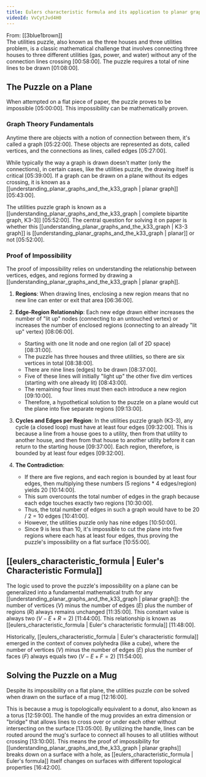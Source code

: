 ```yaml
---
title: Eulers characteristic formula and its application to planar graphs
videoId: VvCytJvd4H0
---
```


From: [[3blue1brown]] <br/> 
The utilities puzzle, also known as the three houses and three utilities problem, is a classic mathematical challenge that involves connecting three houses to three different utilities (gas, power, and water) without any of the connection lines crossing <a class="yt-timestamp" data-t="00:58:00">[00:58:00]</a>. The puzzle requires a total of nine lines to be drawn <a class="yt-timestamp" data-t="01:08:00">[01:08:00]</a>.

## The Puzzle on a Plane
When attempted on a flat piece of paper, the puzzle proves to be impossible <a class="yt-timestamp" data-t="05:00:00">[05:00:00]</a>. This impossibility can be mathematically proven.

### Graph Theory Fundamentals
Anytime there are objects with a notion of connection between them, it's called a graph <a class="yt-timestamp" data-t="05:22:00">[05:22:00]</a>. These objects are represented as dots, called vertices, and the connections as lines, called edges <a class="yt-timestamp" data-t="05:27:00">[05:27:00]</a>.

While typically the way a graph is drawn doesn't matter (only the connections), in certain cases, like the utilities puzzle, the drawing itself is critical <a class="yt-timestamp" data-t="05:39:00">[05:39:00]</a>. If a graph can be drawn on a plane without its edges crossing, it is known as a [[understanding_planar_graphs_and_the_k33_graph | planar graph]] <a class="yt-timestamp" data-t="05:43:00">[05:43:00]</a>.

The utilities puzzle graph is known as a [[understanding_planar_graphs_and_the_k33_graph | complete bipartite graph, K3-3]] <a class="yt-timestamp" data-t="05:52:00">[05:52:00]</a>. The central question for solving it on paper is whether this [[understanding_planar_graphs_and_the_k33_graph | K3-3 graph]] is [[understanding_planar_graphs_and_the_k33_graph | planar]] or not <a class="yt-timestamp" data-t="05:52:00">[05:52:00]</a>.

### Proof of Impossibility
The proof of impossibility relies on understanding the relationship between vertices, edges, and regions formed by drawing a [[understanding_planar_graphs_and_the_k33_graph | planar graph]].

1.  **Regions**: When drawing lines, enclosing a new region means that no new line can enter or exit that area <a class="yt-timestamp" data-t="06:36:00">[06:36:00]</a>.
2.  **Edge-Region Relationship**: Each new edge drawn either increases the number of "lit up" nodes (connecting to an untouched vertex) or increases the number of enclosed regions (connecting to an already "lit up" vertex) <a class="yt-timestamp" data-t="08:06:00">[08:06:00]</a>.
    *   Starting with one lit node and one region (all of 2D space) <a class="yt-timestamp" data-t="08:31:00">[08:31:00]</a>.
    *   The puzzle has three houses and three utilities, so there are six vertices in total <a class="yt-timestamp" data-t="08:38:00">[08:38:00]</a>.
    *   There are nine lines (edges) to be drawn <a class="yt-timestamp" data-t="08:37:00">[08:37:00]</a>.
    *   Five of these lines will initially "light up" the other five dim vertices (starting with one already lit) <a class="yt-timestamp" data-t="08:43:00">[08:43:00]</a>.
    *   The remaining four lines must then each introduce a new region <a class="yt-timestamp" data-t="09:10:00">[09:10:00]</a>.
    *   Therefore, a hypothetical solution to the puzzle on a plane would cut the plane into five separate regions <a class="yt-timestamp" data-t="09:13:00">[09:13:00]</a>.

3.  **Cycles and Edges per Region**: In the utilities puzzle graph (K3-3), any cycle (a closed loop) must have at least four edges <a class="yt-timestamp" data-t="09:32:00">[09:32:00]</a>. This is because a line from a house goes to a utility, then from that utility to another house, and then from that house to another utility before it can return to the starting house <a class="yt-timestamp" data-t="09:37:00">[09:37:00]</a>. Each region, therefore, is bounded by at least four edges <a class="yt-timestamp" data-t="09:32:00">[09:32:00]</a>.

4.  **The Contradiction**:
    *   If there are five regions, and each region is bounded by at least four edges, then multiplying these numbers (5 regions * 4 edges/region) yields 20 <a class="yt-timestamp" data-t="10:14:00">[10:14:00]</a>.
    *   This sum overcounts the total number of edges in the graph because each edge touches exactly two regions <a class="yt-timestamp" data-t="10:30:00">[10:30:00]</a>.
    *   Thus, the total number of edges in such a graph would have to be 20 / 2 = 10 edges <a class="yt-timestamp" data-t="10:41:00">[10:41:00]</a>.
    *   However, the utilities puzzle only has nine edges <a class="yt-timestamp" data-t="10:50:00">[10:50:00]</a>.
    *   Since 9 is less than 10, it's impossible to cut the plane into five regions where each has at least four edges, thus proving the puzzle's impossibility on a flat surface <a class="yt-timestamp" data-t="10:55:00">[10:55:00]</a>.

## [[eulers_characteristic_formula | Euler's Characteristic Formula]]
The logic used to prove the puzzle's impossibility on a plane can be generalized into a fundamental mathematical truth for any [[understanding_planar_graphs_and_the_k33_graph | planar graph]]: the number of vertices ($V$) minus the number of edges ($E$) plus the number of regions ($R$) always remains unchanged <a class="yt-timestamp" data-t="11:35:00">[11:35:00]</a>. This constant value is always two ($V - E + R = 2$) <a class="yt-timestamp" data-t="11:44:00">[11:44:00]</a>. This relationship is known as [[eulers_characteristic_formula | Euler's characteristic formula]] <a class="yt-timestamp" data-t="11:48:00">[11:48:00]</a>.

Historically, [[eulers_characteristic_formula | Euler's characteristic formula]] emerged in the context of convex polyhedra (like a cube), where the number of vertices ($V$) minus the number of edges ($E$) plus the number of faces ($F$) always equals two ($V - E + F = 2$) <a class="yt-timestamp" data-t="11:54:00">[11:54:00]</a>.

## Solving the Puzzle on a Mug
Despite its impossibility on a flat plane, the utilities puzzle *can* be solved when drawn on the surface of a mug <a class="yt-timestamp" data-t="12:16:00">[12:16:00]</a>.

This is because a mug is topologically equivalent to a donut, also known as a torus <a class="yt-timestamp" data-t="12:59:00">[12:59:00]</a>. The handle of the mug provides an extra dimension or "bridge" that allows lines to cross over or under each other without intersecting on the surface <a class="yt-timestamp" data-t="13:05:00">[13:05:00]</a>. By utilizing the handle, lines can be routed around the mug's surface to connect all houses to all utilities without crossing <a class="yt-timestamp" data-t="13:10:00">[13:10:00]</a>. This means the proof of impossibility for [[understanding_planar_graphs_and_the_k33_graph | planar graphs]] breaks down on a surface with a hole, as [[eulers_characteristic_formula | Euler's formula]] itself changes on surfaces with different topological properties <a class="yt-timestamp" data-t="16:42:00">[16:42:00]</a>.